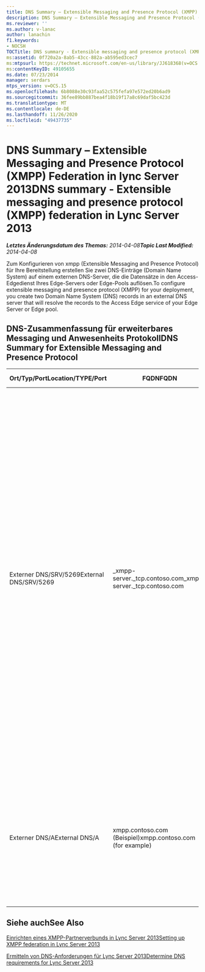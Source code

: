```yaml
---
title: DNS Summary – Extensible Messaging and Presence Protocol (XMPP) Federation
description: DNS Summary – Extensible Messaging and Presence Protocol (XMPP) Federation.
ms.reviewer: ''
ms.author: v-lanac
author: lanachin
f1.keywords:
- NOCSH
TOCTitle: DNS summary - Extensible messaging and presence protocol (XMPP) federation
ms:assetid: 0f720a2a-8ab5-43cc-882a-ab595ed3cec7
ms:mtpsurl: https://technet.microsoft.com/en-us/library/JJ618368(v=OCS.15)
ms:contentKeyID: 49105655
ms.date: 07/23/2014
manager: serdars
mtps_version: v=OCS.15
ms.openlocfilehash: 6b8088e30c93faa52c575fefa97e572ed20b6ad9
ms.sourcegitcommit: 36fee89bb887bea4f18b19f17a8c69daf5bc423d
ms.translationtype: MT
ms.contentlocale: de-DE
ms.lasthandoff: 11/26/2020
ms.locfileid: "49437735"
---
```

# <a name="dns-summary---extensible-messaging-and-presence-protocol-xmpp-federation-in-lync-server-2013"></a><span data-ttu-id="e9ad1-103">DNS Summary – Extensible Messaging and Presence Protocol (XMPP) Federation in lync Server 2013</span><span class="sxs-lookup"><span data-stu-id="e9ad1-103">DNS summary - Extensible messaging and presence protocol (XMPP) federation in Lync Server 2013</span></span>

<div data-xmlns="http://www.w3.org/1999/xhtml">

<div class="topic" data-xmlns="http://www.w3.org/1999/xhtml" data-msxsl="urn:schemas-microsoft-com:xslt" data-cs="https://msdn.microsoft.com/">

<div data-asp="https://msdn2.microsoft.com/asp">



</div>

<div id="mainSection">

<div id="mainBody"><span data-ttu-id="e9ad1-104">

<span> </span></span><span class="sxs-lookup"><span data-stu-id="e9ad1-104">

<span> </span></span></span>

<span data-ttu-id="e9ad1-105">_**Letztes Änderungsdatum des Themas:** 2014-04-08_</span><span class="sxs-lookup"><span data-stu-id="e9ad1-105">_**Topic Last Modified:** 2014-04-08_</span></span>

<span data-ttu-id="e9ad1-106">Zum Konfigurieren von xmpp (Extensible Messaging and Presence Protocol) für Ihre Bereitstellung erstellen Sie zwei DNS-Einträge (Domain Name System) auf einem externen DNS-Server, die die Datensätze in den Access-Edgedienst Ihres Edge-Servers oder Edge-Pools auflösen.</span><span class="sxs-lookup"><span data-stu-id="e9ad1-106">To configure extensible messaging and presence protocol (XMPP) for your deployment, you create two Domain Name System (DNS) records in an external DNS server that will resolve the records to the Access Edge service of your Edge Server or Edge pool.</span></span>

<div>

## <a name="dns-summary-for-extensible-messaging-and-presence-protocol"></a><span data-ttu-id="e9ad1-107">DNS-Zusammenfassung für erweiterbares Messaging und Anwesenheits Protokoll</span><span class="sxs-lookup"><span data-stu-id="e9ad1-107">DNS Summary for Extensible Messaging and Presence Protocol</span></span>


<table>
<colgroup>
<col style="width: 25%" />
<col style="width: 25%" />
<col style="width: 25%" />
<col style="width: 25%" />
</colgroup>
<thead>
<tr class="header">
<th><span data-ttu-id="e9ad1-108">Ort/Typ/Port</span><span class="sxs-lookup"><span data-stu-id="e9ad1-108">Location/TYPE/Port</span></span></th>
<th><span data-ttu-id="e9ad1-109">FQDN</span><span class="sxs-lookup"><span data-stu-id="e9ad1-109">FQDN</span></span></th>
<th><span data-ttu-id="e9ad1-110">IP-Adresse/FQDN-Hosteintrag</span><span class="sxs-lookup"><span data-stu-id="e9ad1-110">IP address/FQDN host record</span></span></th>
<th><span data-ttu-id="e9ad1-111">Karten/Kommentare</span><span class="sxs-lookup"><span data-stu-id="e9ad1-111">Maps to/Comments</span></span></th>
</tr>
</thead>
<tbody>
<tr class="odd">
<td><p><span data-ttu-id="e9ad1-112">Externer DNS/SRV/5269</span><span class="sxs-lookup"><span data-stu-id="e9ad1-112">External DNS/SRV/5269</span></span></p></td>
<td><p><span data-ttu-id="e9ad1-113">_xmpp-server._tcp.contoso.com</span><span class="sxs-lookup"><span data-stu-id="e9ad1-113">_xmpp-server._tcp.contoso.com</span></span></p></td>
<td><p><span data-ttu-id="e9ad1-114">xmpp.contoso.com</span><span class="sxs-lookup"><span data-stu-id="e9ad1-114">xmpp.contoso.com</span></span></p></td>
<td><p><span data-ttu-id="e9ad1-115">XMPP-Proxy-externe Schnittstelle im Access Edge-Dienst oder Edge-Pool. Wiederholen Sie diese Schritte für alle internen SIP-Domänen mit lync-aktivierten Benutzern, bei denen der Kontakt mit XMPP-Kontakten über die Konfiguration der Richtlinie für den externen Zugriff über eine globale Richtlinie, eine Website Richtlinie, in der sich der Benutzer befindet, oder die Benutzerrichtlinie, die auf den lync-aktivierten Benutzer angewendet wurde, zulässig ist.</span><span class="sxs-lookup"><span data-stu-id="e9ad1-115">XMPP proxy external interface on the Access Edge service or Edge pool.Repeat as necessary for all internal SIP domains with Lync enabled users where contact with XMPP contacts is allowed through the configuration of the External Access Policy through a global policy, site policy where the user is located, or user policy applied to the Lync-enabled user.</span></span> <span data-ttu-id="e9ad1-116">Eine zulässige XMPP-Domäne muss auch in der XMPP-Föderationspartner-Richtlinie konfiguriert werden.</span><span class="sxs-lookup"><span data-stu-id="e9ad1-116">An allowed XMPP domain must also be configured in the XMPP Federated Partners policy.</span></span> <span data-ttu-id="e9ad1-117">Weitere Informationen finden Sie in den Themen unter <strong>Siehe auch</strong> .</span><span class="sxs-lookup"><span data-stu-id="e9ad1-117">See topics in <strong>See Also</strong> for additional details</span></span></p></td>
</tr>
<tr class="even">
<td><p><span data-ttu-id="e9ad1-118">Externer DNS/A</span><span class="sxs-lookup"><span data-stu-id="e9ad1-118">External DNS/A</span></span></p></td>
<td><p><span data-ttu-id="e9ad1-119">xmpp.contoso.com (Beispiel)</span><span class="sxs-lookup"><span data-stu-id="e9ad1-119">xmpp.contoso.com (for example)</span></span></p></td>
<td><p><span data-ttu-id="e9ad1-120">IP-Adresse des Zugriffs-Edgedienst auf dem Edgeserver oder Edge-Pool, der XMPP-Proxy hostet</span><span class="sxs-lookup"><span data-stu-id="e9ad1-120">IP address of Access Edge service on your Edge Server or Edge pool hosting XMPP proxy</span></span></p></td>
<td><p><span data-ttu-id="e9ad1-121">Verweist auf den Access Edge-Dienst oder den Edge-Pool, der den XMPP-Proxydienst hostet.</span><span class="sxs-lookup"><span data-stu-id="e9ad1-121">Points to the Access Edge service or Edge pool that hosts the XMPP proxy service.</span></span> <span data-ttu-id="e9ad1-122">In der Regel verweist der von Ihnen erstellte SRV-Eintrag auf diesen Host-Eintrag (a oder AAAA).</span><span class="sxs-lookup"><span data-stu-id="e9ad1-122">Typically, the SRV record that you create will point to this host (A or AAAA) record</span></span></p></td>
</tr>
</tbody>
</table>


</div>

<div>

## <a name="see-also"></a><span data-ttu-id="e9ad1-123">Siehe auch</span><span class="sxs-lookup"><span data-stu-id="e9ad1-123">See Also</span></span>


[<span data-ttu-id="e9ad1-124">Einrichten eines XMPP-Partnerverbunds in Lync Server 2013</span><span class="sxs-lookup"><span data-stu-id="e9ad1-124">Setting up XMPP federation in Lync Server 2013</span></span>](lync-server-2013-setting-up-xmpp-federation.md)  


[<span data-ttu-id="e9ad1-125">Ermitteln von DNS-Anforderungen für Lync Server 2013</span><span class="sxs-lookup"><span data-stu-id="e9ad1-125">Determine DNS requirements for Lync Server 2013</span></span>](lync-server-2013-determine-dns-requirements.md)  
  

<span data-ttu-id="e9ad1-126"></div>

</div>

<span> </span>

</div>

</div>

</span><span class="sxs-lookup"><span data-stu-id="e9ad1-126"></div>

</div>

<span> </span>

</div>

</div>

</span></span></div>


